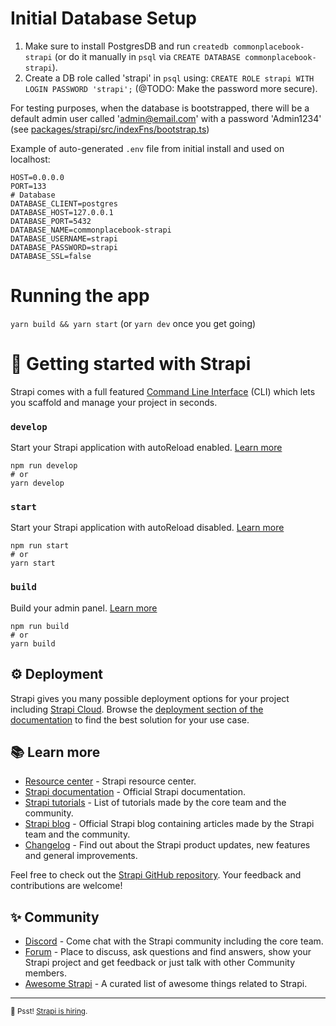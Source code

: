 # Initial Database Setup

1. Make sure to install PostgresDB and run `createdb commonplacebook-strapi` (or do it manually in `psql` via `CREATE DATABASE commonplacebook-strapi`).
2. Create a DB role called 'strapi' in `psql` using: `CREATE ROLE strapi WITH LOGIN PASSWORD 'strapi';` (@TODO: Make the password more secure).

For testing purposes, when the database is bootstrapped, there will be a default admin user called 'admin@email.com' with a password 'Admin1234' (see [packages/strapi/src/indexFns/bootstrap.ts](/packages/strapi/src/indexFns/bootstrap.ts))

Example of auto-generated `.env` file from initial install and used on localhost:

```
HOST=0.0.0.0
PORT=133
# Database
DATABASE_CLIENT=postgres
DATABASE_HOST=127.0.0.1
DATABASE_PORT=5432
DATABASE_NAME=commonplacebook-strapi
DATABASE_USERNAME=strapi
DATABASE_PASSWORD=strapi
DATABASE_SSL=false
```

# Running the app

`yarn build && yarn start` (or `yarn dev` once you get going)

# 🚀 Getting started with Strapi

Strapi comes with a full featured [Command Line Interface](https://docs.strapi.io/dev-docs/cli) (CLI) which lets you scaffold and manage your project in seconds.

### `develop`

Start your Strapi application with autoReload enabled. [Learn more](https://docs.strapi.io/dev-docs/cli#strapi-develop)

```
npm run develop
# or
yarn develop
```

### `start`

Start your Strapi application with autoReload disabled. [Learn more](https://docs.strapi.io/dev-docs/cli#strapi-start)

```
npm run start
# or
yarn start
```

### `build`

Build your admin panel. [Learn more](https://docs.strapi.io/dev-docs/cli#strapi-build)

```
npm run build
# or
yarn build
```

## ⚙️ Deployment

Strapi gives you many possible deployment options for your project including [Strapi Cloud](https://cloud.strapi.io). Browse the [deployment section of the documentation](https://docs.strapi.io/dev-docs/deployment) to find the best solution for your use case.

## 📚 Learn more

- [Resource center](https://strapi.io/resource-center) - Strapi resource center.
- [Strapi documentation](https://docs.strapi.io) - Official Strapi documentation.
- [Strapi tutorials](https://strapi.io/tutorials) - List of tutorials made by the core team and the community.
- [Strapi blog](https://strapi.io/blog) - Official Strapi blog containing articles made by the Strapi team and the community.
- [Changelog](https://strapi.io/changelog) - Find out about the Strapi product updates, new features and general improvements.

Feel free to check out the [Strapi GitHub repository](https://github.com/strapi/strapi). Your feedback and contributions are welcome!

## ✨ Community

- [Discord](https://discord.strapi.io) - Come chat with the Strapi community including the core team.
- [Forum](https://forum.strapi.io/) - Place to discuss, ask questions and find answers, show your Strapi project and get feedback or just talk with other Community members.
- [Awesome Strapi](https://github.com/strapi/awesome-strapi) - A curated list of awesome things related to Strapi.

---

<sub>🤫 Psst! [Strapi is hiring](https://strapi.io/careers).</sub>
